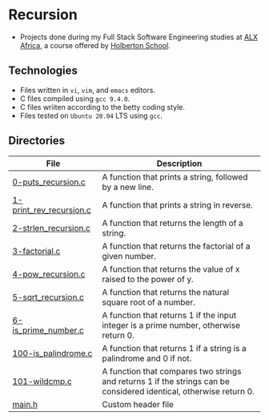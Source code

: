 # Recursion

- Projects done during my Full Stack Software Engineering studies at [ALX Africa](https://www.alxafrica.com/software-engineering-2022/), a course offered by [Holberton School](https://www.holbertonschool.com/).

## Technologies
- Files written in ```vi```, ```vim```, and ```emacs``` editors. 
- C files compiled using ```gcc 9.4.0```.
- C files wriiten according to the betty coding style. 
- Files tested on ```Ubuntu 20.04``` LTS using ```gcc```.

## Directories 

| File  | Description |
| ---  | --- |
|[0-puts_recursion.c](0-puts_recursion.c)|A function that prints a string, followed by a new line.|
|[1-print_rev_recursion.c](1-print_rev_recursion.c)|A function that prints a string in reverse.|
|[2-strlen_recursion.c](2-strlen_recursion.c)|A function that returns the length of a string.|
|[3-factorial.c](3-factorial.c)|A function that returns the factorial of a given number.|
|[4-pow_recursion.c](4-pow_recursion.c)|A function that returns the value of x raised to the power of y.|
|[5-sqrt_recursion.c](5-sqrt_recursion.c)|A function that returns the natural square root of a number.|
|[6-is_prime_number.c](6-is_prime_number.c)|A function that returns 1 if the input integer is a prime number, otherwise return 0.|
|[100-is_palindrome.c](100-is_palindrome.c)|A function that returns 1 if a string is a palindrome and 0 if not.|
|[101-wildcmp.c](101-wildcmp.c)|A function that compares two strings and returns 1 if the strings can be considered identical, otherwise return 0.|
|[main.h](main.h)|Custom header file|
